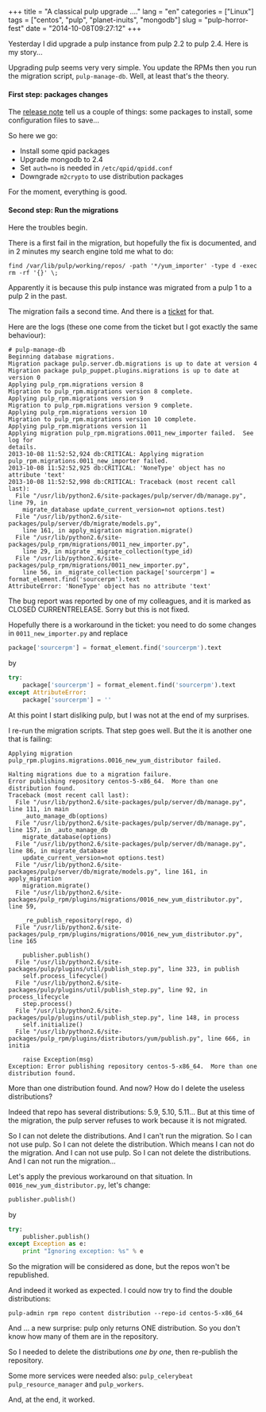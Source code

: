 +++
title = "A classical pulp upgrade ...."
lang = "en"
categories = ["Linux"]
tags = ["centos", "pulp", "planet-inuits", "mongodb"]
slug = "pulp-horror-fest"
date = "2014-10-08T09:27:12"
+++

Yesterday I did upgrade a pulp instance from pulp 2.2 to pulp 2.4. Here is my story...

Upgrading pulp seems very very simple. You update the RPMs then you run the migration script, `pulp-manage-db`. Well, at least that's the theory.

#### First step: packages changes

The [release note](http://pulp-user-guide.readthedocs.org/en/latest/release-notes/2.4.x.html) tell us a couple of things: some packages to install, some configuration files to save...

So here we go:

* Install some qpid packages
* Upgrade mongodb to 2.4
* Set `auth=no` is needed in `/etc/qpid/qpidd.conf`
* Downgrade `m2crypto` to use distribution packages

For the moment, everything is good.


#### Second step: Run the migrations


Here the troubles begin.

There is a first fail in the migration, but hopefully the fix is documented, and in 2 minutes my search engine told me what to do:

```
find /var/lib/pulp/working/repos/ -path '*/yum_importer' -type d -exec rm -rf '{}' \;
```

Apparently it is because this pulp instance was migrated from a pulp 1 to a pulp 2 in the past.


The migration fails a second time. And there is a [ticket](https://bugzilla.redhat.com/show_bug.cgi?format=multiple&id=1016612) for that.

Here are the logs (these one come from the ticket but I got exactly the same behaviour):

```
# pulp-manage-db 
Beginning database migrations.
Migration package pulp.server.db.migrations is up to date at version 4
Migration package pulp_puppet.plugins.migrations is up to date at version 0
Applying pulp_rpm.migrations version 8
Migration to pulp_rpm.migrations version 8 complete.
Applying pulp_rpm.migrations version 9
Migration to pulp_rpm.migrations version 9 complete.
Applying pulp_rpm.migrations version 10
Migration to pulp_rpm.migrations version 10 complete.
Applying pulp_rpm.migrations version 11
Applying migration pulp_rpm.migrations.0011_new_importer failed.  See log for
details.
2013-10-08 11:52:52,924 db:CRITICAL: Applying migration
pulp_rpm.migrations.0011_new_importer failed.
2013-10-08 11:52:52,925 db:CRITICAL: 'NoneType' object has no attribute 'text'
2013-10-08 11:52:52,998 db:CRITICAL: Traceback (most recent call last):
  File "/usr/lib/python2.6/site-packages/pulp/server/db/manage.py", line 79, in
    migrate_database update_current_version=not options.test)
  File "/usr/lib/python2.6/site-packages/pulp/server/db/migrate/models.py",
    line 161, in apply_migration migration.migrate()
  File "/usr/lib/python2.6/site-packages/pulp_rpm/migrations/0011_new_importer.py",
    line 29, in migrate _migrate_collection(type_id)
  File "/usr/lib/python2.6/site-packages/pulp_rpm/migrations/0011_new_importer.py",
    line 56, in _migrate_collection package['sourcerpm'] = format_element.find('sourcerpm').text
AttributeError: 'NoneType' object has no attribute 'text'
```

The bug report was reported by one of my colleagues, and it is marked as CLOSED CURRENTRELEASE. Sorry but this is not fixed.

Hopefully there is a workaround in the ticket: you need to do some changes in `0011_new_importer.py` and replace

```python
package['sourcerpm'] = format_element.find('sourcerpm').text
```
by
```python
try:
    package['sourcerpm'] = format_element.find('sourcerpm').text
except AttributeError:
    package['sourcerpm'] = ''
```

At this point I start disliking pulp, but I was not at the end of my surprises.

I re-run the migration scripts. That step goes well. But the it is another one that is failing:

```
Applying migration pulp_rpm.plugins.migrations.0016_new_yum_distributor failed.

Halting migrations due to a migration failure.
Error publishing repository centos-5-x86_64.  More than one distribution found.
Traceback (most recent call last):
  File "/usr/lib/python2.6/site-packages/pulp/server/db/manage.py", line 111, in main
    _auto_manage_db(options)
  File "/usr/lib/python2.6/site-packages/pulp/server/db/manage.py", line 157, in _auto_manage_db
    migrate_database(options)
  File "/usr/lib/python2.6/site-packages/pulp/server/db/manage.py", line 86, in migrate_database
    update_current_version=not options.test)
  File "/usr/lib/python2.6/site-packages/pulp/server/db/migrate/models.py", line 161, in apply_migration
    migration.migrate()
  File "/usr/lib/python2.6/site-packages/pulp_rpm/plugins/migrations/0016_new_yum_distributor.py", line 59,

    _re_publish_repository(repo, d)
  File "/usr/lib/python2.6/site-packages/pulp_rpm/plugins/migrations/0016_new_yum_distributor.py", line 165

    publisher.publish()
  File "/usr/lib/python2.6/site-packages/pulp/plugins/util/publish_step.py", line 323, in publish
    self.process_lifecycle()
  File "/usr/lib/python2.6/site-packages/pulp/plugins/util/publish_step.py", line 92, in process_lifecycle
    step.process()
  File "/usr/lib/python2.6/site-packages/pulp/plugins/util/publish_step.py", line 148, in process
    self.initialize()
  File "/usr/lib/python2.6/site-packages/pulp_rpm/plugins/distributors/yum/publish.py", line 666, in initia

    raise Exception(msg)
Exception: Error publishing repository centos-5-x86_64.  More than one distribution found.
```

More than one distribution found. And now? How do I delete the useless distributions?

Indeed that repo has several distributions: 5.9, 5.10, 5.11... But at this time of the migration,
the pulp server refuses to work because it is not migrated.

So I can not delete the distributions. And I can't run the migration. So I can not use pulp. So I can not delete the distribution. Which means I can not do the migration. And I can not use pulp. So I can not delete the distributions. And I can not run the migration...

Let's apply the previous workaround on that situation. In `0016_new_yum_distributor.py`, let's change:

```python
publisher.publish()
```
by
```python
try:
    publisher.publish()
except Exception as e:
    print "Ignoring exception: %s" % e
```

So the migration will be considered as done, but the repos won't be republished.

And indeed it worked as expected. I could now try to find the double distributions:

```
pulp-admin rpm repo content distribution --repo-id centos-5-x86_64
```

And ... a new surprise: pulp only returns ONE distribution. So you don't know how many of them are in the repository.

So I needed to delete the distributions *one by one*, then re-publish the repository.

Some more services were needed also: `pulp_celerybeat`  `pulp_resource_manager` and  `pulp_workers`.

And, at the end, it worked.
